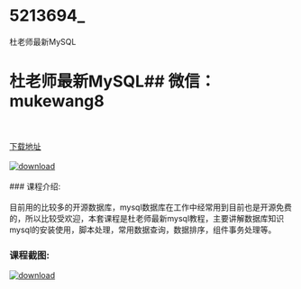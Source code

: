 # 5213694_
杜老师最新MySQL
# 杜老师最新MySQL## 微信：mukewang8
<br/></br>[下载地址](http://www.36tz.cn/article/5213694 "下载地址")
<br/></br>[![download](http://36tz.cn/muke_img/2020_06_1-32-300x171.png "下载地址")](http://www.36tz.cn/article/5213694 "下载地址")
<br/></br>### 课程介绍:<br/></br>目前用的比较多的开源数据库，mysql数据库在工作中经常用到目前也是开源免费的，所以比较受欢迎，本套课程是杜老师最新mysql教程，主要讲解数据库知识mysql的安装使用，脚本处理，常用数据查询，数据排序，组件事务处理等。

### 课程截图:
[![download](http://36tz.cn/muke_img/2020_06_2-35.png "下载地址")](http://www.36tz.cn/article/5213694 "下载地址")
